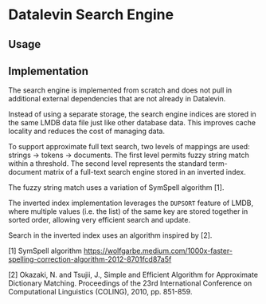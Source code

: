 # Datalevin Search Engine

## Usage

## Implementation

The search engine is implemented from scratch and does not pull in additional
external dependencies that are not already in Datalevin.

Instead of using a separate storage, the search engine indices are stored in the
same LMDB data file just like other database data. This improves cache locality
and reduces the cost of managing data.

To support approximate full text search, two levels of mappings are
used: strings -> tokens -> documents. The first level permits fuzzy
string match within a threshold. The second level represents the standard
term-document matrix of a full-text search engine stored in an inverted index.

The fuzzy string match uses a variation of SymSpell algorithm [1].

The inverted index implementation leverages the `DUPSORT` feature of LMDB, where
multiple values (i.e. the list) of the same key are stored together in sorted
order, allowing very efficient search and update.

Search in the inverted index uses an algorithm inspired by [2].

[1] SymSpell algorithm https://wolfgarbe.medium.com/1000x-faster-spelling-correction-algorithm-2012-8701fcd87a5f

[2] Okazaki, N. and Tsujii, J., Simple and Efficient Algorithm for Approximate
Dictionary Matching. Proceedings of the 23rd International Conference on
Computational Linguistics (COLING), 2010, pp. 851-859.
